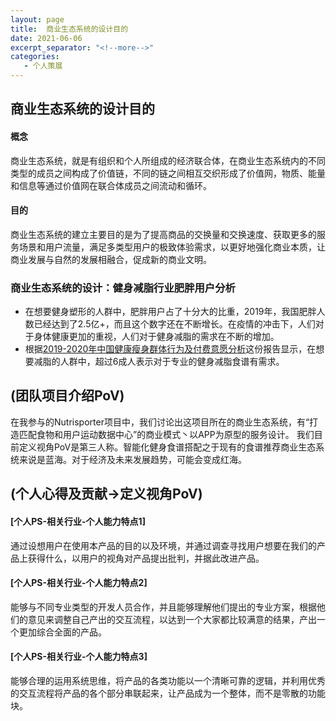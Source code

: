 ```yaml
---
layout: page
title: 	商业生态系统的设计目的
date: 2021-06-06
excerpt_separator: "<!--more-->"
categories:
   - 个人策展
---
```


## 商业生态系统的设计目的
#### 概念
商业生态系统，就是有组织和个人所组成的经济联合体，在商业生态系统内的不同类型的成员之间构成了价值链，不同的链之间相互交织形成了价值网，物质、能量和信息等通过价值网在联合体成员之间流动和循环。

<!--more-->

#### 目的
商业生态系统的建立主要目的是为了提高商品的交换量和交换速度、获取更多的服务场景和用户流量，满足多类型用户的极致体验需求，以更好地强化商业本质，让商业发展与自然的发展相融合，促成新的商业文明。

### 商业生态系统的设计：健身减脂行业肥胖用户分析
- 在想要健身塑形的人群中，肥胖用户占了十分大的比重，2019年，我国肥胖人数已经达到了2.5亿+，而且这个数字还在不断增长。在疫情的冲击下，人们对于身体健康更加的重视，人们对于健身减脂的需求在不断的增加。
- 根据[2019-2020年中国健康瘦身群体行为及付费意愿分析](https://www.iimedia.cn/c1020/69797.html)这份报告显示，在想要减脂的人群中，超过6成人表示对于专业的健身减脂食谱有需求。
 
## (团队项目介绍PoV)

在我参与的Nutrisporter项目中，我们讨论出这项目所在的商业生态系统，有“打造匹配食物和用户运动数据中心”的商业模式丶以APP为原型的服务设计。
我们目前定义视角PoV是第三人称。智能化健身食谱搭配之于现有的食谱推荐商业生态系统来说是蓝海。对于经济及未来发展趋势，可能会变成红海。

## (个人心得及贡献→定义视角PoV)
#### [个人PS-相关行业-个人能力特点1]
通过设想用户在使用本产品的目的以及环境，并通过调查寻找用户想要在我们的产品上获得什么，以用户的视角对产品提出批判，并据此改进产品。

#### [个人PS-相关行业-个人能力特点2]
能够与不同专业类型的开发人员合作，并且能够理解他们提出的专业方案，根据他们的意见来调整自己产出的交互流程，以达到一个大家都比较满意的结果，产出一个更加综合全面的产品。

#### [个人PS-相关行业-个人能力特点3]
能够合理的运用系统思维，将产品的各类功能以一个清晰可靠的逻辑，并利用优秀的交互流程将产品的各个部分串联起来，让产品成为一个整体，而不是零散的功能块。
